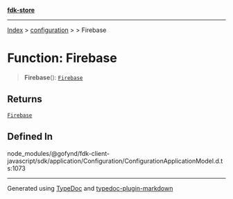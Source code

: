 [**fdk-store**](../../../README.md)
***

[Index](../../../API.md) > [configuration](../../README.md) > [<internal>](../README.md) > Firebase

# Function: Firebase

> **Firebase**(): [`Firebase`](../type-aliases/type-alias.Firebase.md)

## Returns

[`Firebase`](../type-aliases/type-alias.Firebase.md)

## Defined In

node\_modules/@gofynd/fdk-client-javascript/sdk/application/Configuration/ConfigurationApplicationModel.d.ts:1073

***
Generated using [TypeDoc](https://typedoc.org/) and [typedoc-plugin-markdown](https://www.npmjs.com/package/typedoc-plugin-markdown)
